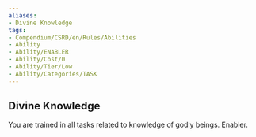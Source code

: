 ```yaml
---
aliases:
- Divine Knowledge
tags:
- Compendium/CSRD/en/Rules/Abilities
- Ability
- Ability/ENABLER
- Ability/Cost/0
- Ability/Tier/Low
- Ability/Categories/TASK
---
```


  
## Divine Knowledge  
You are trained in all tasks related to knowledge of godly beings. Enabler. 